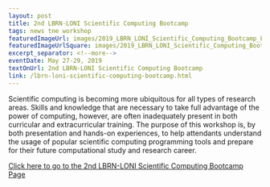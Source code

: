 ```yaml
---
layout: post
title: 2nd LBRN-LONI Scientific Computing Bootcamp
tags: news tne workshop
featuredImageUrl: images/2019_LBRN_LONI_Scientific_Computing_Bootcamp_Flyer.png
featuredImageUrlSquare: images/2019_LBRN_LONI_Scientific_Computing_Bootcamp_Flyer.png
excerpt_separator: <!--more-->
eventDate: May 27-29, 2019
textOnUrl: 2nd LBRN-LONI Scientific Computing Bootcamp
link: /lbrn-loni-scientific-computing-bootcamp.html
---
```

<p>Scientific computing is becoming more ubiquitous for all types of research areas. Skills and knowledge that are necessary to take full advantage of the power of computing, however, are often inadequately present in both curricular and extracurricular training. <!--more-->The purpose of this workshop is, by both presentation and hands-on experiences, to help attendants understand the usage of popular scientific computing programming tools and prepare for their future computational study and research career.</p>
  <a class="button" href="{{ "/lbrn-loni-scientific-computing-bootcamp.html" | relative_url }}">Click here to go to the 2nd LBRN-LONI Scientific Computing Bootcamp Page</a>
